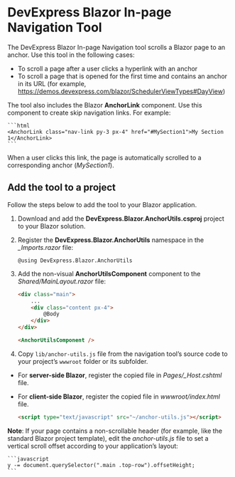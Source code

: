 # DevExpress Blazor In-page Navigation Tool

The DevExpress Blazor In-page Navigation tool scrolls a Blazor page to an anchor. Use this tool in the following cases:

* To scroll a page after a user clicks a hyperlink with an anchor
* To scroll a page that is opened for the first time and contains an anchor in its URL (for example, https://demos.devexpress.com/blazor/SchedulerViewTypes#DayView)

The tool also includes the Blazor **AnchorLink** component. Use this component to create skip navigation links. For example:

	```html
	<AnchorLink class="nav-link py-3 px-4" href="#MySection1">My Section 1</AnchorLink>
	```
	
When a user clicks this link, the page is automatically scrolled to a corresponding anchor (_MySection1_).

## Add the tool to a project

Follow the steps below to add the tool to your Blazor application.

1. Download and add the **DevExpress.Blazor.AnchorUtils.csproj** project to your Blazor solution.

2. Register the **DevExpress.Blazor.AnchorUtils** namespace in the _\_Imports.razor_ file:

	```
	@using DevExpress.Blazor.AnchorUtils
	```
   
3. Add the non-visual **AnchorUtilsComponent** component to the _Shared/MainLayout.razor_ file:

	```html
   <div class="main">
		...
		<div class="content px-4"> 
			@Body 
		</div> 
	</div>
	
	<AnchorUtilsComponent />
	```
	
4. Copy `lib/anchor-utils.js` file from the navigation tool’s source code to your project’s `wwwroot` folder or its subfolder.

* For **server-side Blazor**, register the copied file in _Pages/\_Host.cshtml_ file.

* For **client-side Blazor**, register the copied file in _wwwroot/index.html_ file.

	```html
	<script type="text/javascript" src="~/anchor-utils.js"></script>
	```
	
**Note**: If your page contains a non-scrollable header (for example, like the standard Blazor project template), edit the _anchor-utils.js_ file to set a vertical scroll offset according to your application’s layout:

	```javascript
	y -= document.querySelector(".main .top-row").offsetHeight;
	```
	
